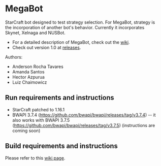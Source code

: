 # MegaBot
StarCraft bot designed to test strategy selection. For MegaBot, strategy is the incorporation of another bot's behavior. Currently it incorporates Skynet, Xelnaga and NUSBot.

- For a detailed description of MegaBot, check out the [wiki](https://github.com/andertavares/MegaBot/wiki).
- Check out version 1.0 at [releases](https://github.com/andertavares/MegaBot/releases/tag/v1.0-beta).

Authors:
- Anderson Rocha Tavares
- Amanda Santos
- Hector Azpurua
- Luiz Chaimowicz

## Run requirements and instructions
- StarCraft patched to 1.16.1
- BWAPI 3.7.4 (https://github.com/bwapi/bwapi/releases/tag/v3.7.4) -- it also works with BWAPI 3.7.5 (https://github.com/bwapi/bwapi/releases/tag/v3.7.5)
(instructions are coming soon)

## Build requirements and instructions

Please refer to this [wiki page](https://github.com/andertavares/MegaBot/wiki/Build-instructions).
